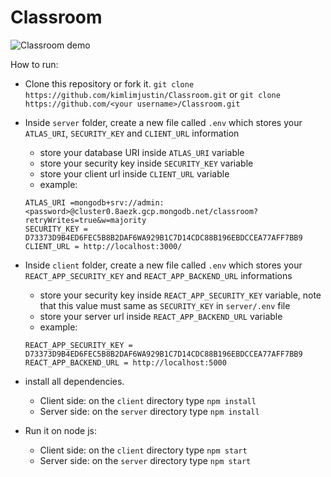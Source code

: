 # Classroom

![Classroom demo](https://drive.google.com/uc?esport=view&id=14Iu2VRcHoCKUCUkF0iMCuyjcj9_TZ90a)

How to run:

- Clone this repository or fork it.
  `git clone https://github.com/kimlimjustin/Classroom.git` or `git clone https://github.com/<your username>/Classroom.git`

- Inside `server` folder, create a new file called `.env` which stores your `ATLAS_URI`, `SECURITY_KEY` and `CLIENT_URL` information
  - store your database URI inside `ATLAS_URI` variable
  - store your security key inside `SECURITY_KEY` variable
  - store your client url inside `CLIENT_URL` variable
  - example:
  ```
  ATLAS_URI =mongodb+srv://admin:<password>@cluster0.8aezk.gcp.mongodb.net/classroom?retryWrites=true&w=majority
  SECURITY_KEY = D73373D9B4ED6FEC5B8B2DAF6WA929B1C7D14CDC88B196EBDCCEA77AFF7BB9
  CLIENT_URL = http://localhost:3000/
  ```
- Inside `client` folder, create a new file called `.env` which stores your `REACT_APP_SECURITY_KEY` and `REACT_APP_BACKEND_URL` informations

  - store your security key inside `REACT_APP_SECURITY_KEY` variable, note that this value must same as `SECURITY_KEY` in `server/.env` file
  - store your server url inside `REACT_APP_BACKEND_URL` variable
  - example:

  ```
  REACT_APP_SECURITY_KEY = D73373D9B4ED6FEC5B8B2DAF6WA929B1C7D14CDC88B196EBDCCEA77AFF7BB9
  REACT_APP_BACKEND_URL = http://localhost:5000
  ```

- install all dependencies.
  - Client side:
    on the `client` directory type `npm install`
  - Server side:
    on the `server` directory type `npm install`
- Run it on node js:
  - Client side:
    on the `client` directory type `npm start`
  - Server side:
    on the `server` directory type `npm start`

